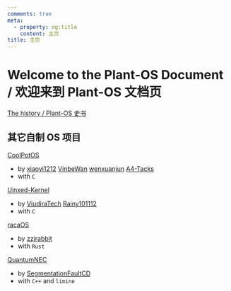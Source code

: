 ```yaml
---
comments: true
meta:
  - property: og:title
    content: 主页
title: 主页
---
```


# Welcome to the Plant-OS Document / 欢迎来到 Plant-OS 文档页

[The history / Plant-OS 史书](history.md)

## 其它自制 OS 项目

[CoolPotOS](https://github.com/plos-clan/CoolPotOS)

- by [xiaoyi1212](https://github.com/xiaoyi1212) [VinbeWan](https://github.com/VinbeWan) [wenxuanjun](https://github.com/wenxuanjun) [A4-Tacks](https://github.com/A4-Tacks)
- with `C`

[Uinxed-Kernel](https://github.com/ViudiraTech/Uinxed-Kernel)

- by [ViudiraTech](https://github.com/ViudiraTech) [Rainy101112](https://github.com/Rainy101112)
- with `C`

[racaOS](https://github.com/zzjrabbit/racaOS)

- by [zzjrabbit](https://github.com/zzjrabbit)
- with `Rust`

[QuantumNEC](https://github.com/SegmentationFaultCD/QuantumNEC/tree/limine)

- by [SegmentationFaultCD](https://github.com/SegmentationFaultCD)
- with `C++` and `limine`
